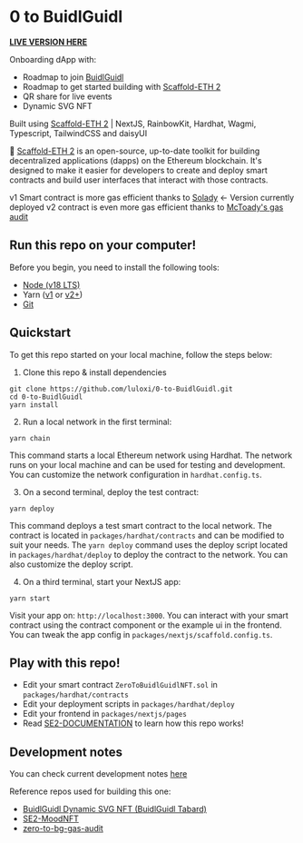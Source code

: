 # 0 to BuidlGuidl

[**LIVE VERSION HERE**](https://0-to-buidlguidl.vercel.app/)

Onboarding dApp with:

- Roadmap to join [BuidlGuidl](https://buidlguidl.com/)
- Roadmap to get started building with [Scaffold-ETH 2](https://scaffoldeth.io/)
- QR share for live events
- Dynamic SVG NFT

Built using [Scaffold-ETH 2](https://scaffoldeth.io/) | NextJS, RainbowKit, Hardhat, Wagmi, Typescript, TailwindCSS and daisyUI

🧪 [Scaffold-ETH 2](https://scaffoldeth.io/) is an open-source, up-to-date toolkit for building decentralized applications (dapps) on the Ethereum blockchain. It's designed to make it easier for developers to create and deploy smart contracts and build user interfaces that interact with those contracts.

v1 Smart contract is more gas efficient thanks to [Solady](https://github.com/Vectorized/solady/tree/main) <- Version currently deployed
v2 contract is even more gas efficient thanks to [McToady's gas audit](https://github.com/McCoady/zero-to-bg-gas-audit/)

## Run this repo on your computer!

Before you begin, you need to install the following tools:

- [Node (v18 LTS)](https://nodejs.org/en/download/)
- Yarn ([v1](https://classic.yarnpkg.com/en/docs/install/) or [v2+](https://yarnpkg.com/getting-started/install))
- [Git](https://git-scm.com/downloads)

## Quickstart

To get this repo started on your local machine, follow the steps below:

1. Clone this repo & install dependencies

```
git clone https://github.com/luloxi/0-to-BuidlGuidl.git
cd 0-to-BuidlGuidl
yarn install
```

2. Run a local network in the first terminal:

```
yarn chain
```

This command starts a local Ethereum network using Hardhat. The network runs on your local machine and can be used for testing and development. You can customize the network configuration in `hardhat.config.ts`.

3. On a second terminal, deploy the test contract:

```
yarn deploy
```

This command deploys a test smart contract to the local network. The contract is located in `packages/hardhat/contracts` and can be modified to suit your needs. The `yarn deploy` command uses the deploy script located in `packages/hardhat/deploy` to deploy the contract to the network. You can also customize the deploy script.

4. On a third terminal, start your NextJS app:

```
yarn start
```

Visit your app on: `http://localhost:3000`. You can interact with your smart contract using the contract component or the example ui in the frontend. You can tweak the app config in `packages/nextjs/scaffold.config.ts`.

## Play with this repo!

<!-- Run smart contract test with `yarn hardhat:test` -->

- Edit your smart contract `ZeroToBuidlGuidlNFT.sol` in `packages/hardhat/contracts`
- Edit your deployment scripts in `packages/hardhat/deploy`
- Edit your frontend in `packages/nextjs/pages`
- Read [SE2-DOCUMENTATION](./SE2-DOCUMENTATION.md) to learn how this repo works!

## Development notes

You can check current development notes [here](https://lulox.notion.site/0-to-BuidlGuidl-4126ce65cc8d45158d6c3e1b2eebe28f?pvs=4)

Reference repos used for building this one:

- [BuidlGuidl Dynamic SVG NFT (BuidlGuidl Tabard)](https://app.buidlguidl.com/build/NxKk0AQM5LBm2ks4aSZr)
- [SE2-MoodNFT](https://app.buidlguidl.com/build/3zdTZJx6Au5qL6BDbdfc)
- [zero-to-bg-gas-audit](https://github.com/McCoady/zero-to-bg-gas-audit/)
